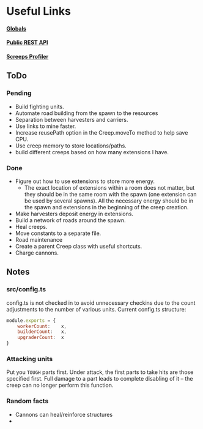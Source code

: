 # Useful Links

#### [Globals](http://screeps.wikia.com/wiki/Globals)

#### [Public REST API](http://support.screeps.com/hc/en-us/articles/203022612-Committing-scripts-using-direct-API-access)

#### [Screeps Profiler](https://github.com/gdborton/screeps-profiler)

## ToDo

### Pending
* Build fighting units.
* Automate road building from the spawn to the resources
* Separation between harvesters and carriers.
* Use links to mine faster.
* Increase reusePath option in the Creep.moveTo method to help save CPU.
* Use creep memory to store locations/paths.
* build different creeps based on how many extensions I have.

### Done
* Figure out how to use extensions to store more energy.
    *  The exact location of extensions within a room does not matter,
    but they should be in the same room with the spawn (one extension can be used by several spawns).
    All the necessary energy should be in the spawn and extensions in the beginning of the creep creation.
* Make harvesters deposit energy in extensions.
* Build a network of roads around the spawn.
* Heal creeps.
* Move constants to a separate file.
* Road maintenance
* Create a parent Creep class with useful shortcuts.
* Charge cannons.
   
## Notes

### src/config.ts
config.ts is not checked in to avoid unnecessary checkins due to the count adjustments to the number of various units.
Current config.ts structure:
```javascript
module.exports = {
    workerCount:    x,
    builderCount:   x,
    upgraderCount:  x
}
```

### Attacking units
Put you ```TOUGH``` parts first. Under attack, the first parts to take hits are those specified first. 
Full damage to a part leads to complete disabling of it – the creep can no longer perform this function.

### Random facts
* Cannons can heal/reinforce structures
* 